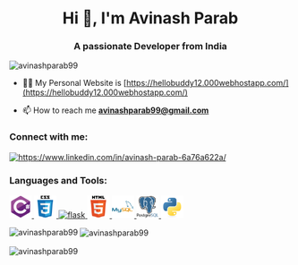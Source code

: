<h1 align="center">Hi 👋, I'm Avinash Parab</h1>
<h3 align="center">A passionate Developer from India</h3>

<p align="left"> <img src="https://komarev.com/ghpvc/?username=avinashparab99&label=Profile%20views&color=0e75b6&style=flat" alt="avinashparab99" /> </p>

- 👨‍💻 My Personal Website is [https://hellobuddy12.000webhostapp.com/](https://hellobuddy12.000webhostapp.com/)

- 📫 How to reach me **avinashparab99@gmail.com**

<h3 align="left">Connect with me:</h3>
<p align="left">
<a href="https://linkedin.com/in/https://www.linkedin.com/in/avinash-parab-6a76a622a/" target="blank"><img align="center" src="https://raw.githubusercontent.com/rahuldkjain/github-profile-readme-generator/master/src/images/icons/Social/linked-in-alt.svg" alt="https://www.linkedin.com/in/avinash-parab-6a76a622a/" height="30" width="40" /></a>
</p>

<h3 align="left">Languages and Tools:</h3>
<p align="left"> <a href="https://www.w3schools.com/cs/" target="_blank" rel="noreferrer"> <img src="https://raw.githubusercontent.com/devicons/devicon/master/icons/csharp/csharp-original.svg" alt="csharp" width="40" height="40"/> </a> <a href="https://www.w3schools.com/css/" target="_blank" rel="noreferrer"> <img src="https://raw.githubusercontent.com/devicons/devicon/master/icons/css3/css3-original-wordmark.svg" alt="css3" width="40" height="40"/> </a> <a href="https://flask.palletsprojects.com/" target="_blank" rel="noreferrer"> <img src="https://www.vectorlogo.zone/logos/pocoo_flask/pocoo_flask-icon.svg" alt="flask" width="40" height="40"/> </a> <a href="https://www.w3.org/html/" target="_blank" rel="noreferrer"> <img src="https://raw.githubusercontent.com/devicons/devicon/master/icons/html5/html5-original-wordmark.svg" alt="html5" width="40" height="40"/> </a> <a href="https://www.mysql.com/" target="_blank" rel="noreferrer"> <img src="https://raw.githubusercontent.com/devicons/devicon/master/icons/mysql/mysql-original-wordmark.svg" alt="mysql" width="40" height="40"/> </a> <a href="https://www.postgresql.org" target="_blank" rel="noreferrer"> <img src="https://raw.githubusercontent.com/devicons/devicon/master/icons/postgresql/postgresql-original-wordmark.svg" alt="postgresql" width="40" height="40"/> </a> <a href="https://www.python.org" target="_blank" rel="noreferrer"> <img src="https://raw.githubusercontent.com/devicons/devicon/master/icons/python/python-original.svg" alt="python" width="40" height="40"/> </a> </p>

<p><img align="left" src="https://github-readme-stats.vercel.app/api/top-langs?username=avinashparab99&show_icons=true&locale=en&layout=compact" alt="avinashparab99" /></p>

<p>&nbsp;<img align="center" src="https://github-readme-stats.vercel.app/api?username=avinashparab99&show_icons=true&locale=en" alt="avinashparab99" /></p>

<p><img align="center" src="https://github-readme-streak-stats.herokuapp.com/?user=avinashparab99&" alt="avinashparab99" /></p>
